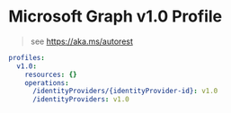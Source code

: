 # Microsoft Graph v1.0 Profile

> see https://aka.ms/autorest

``` yaml
profiles:
  v1.0:
    resources: {}
    operations:
      /identityProviders/{identityProvider-id}: v1.0
      /identityProviders: v1.0

```
